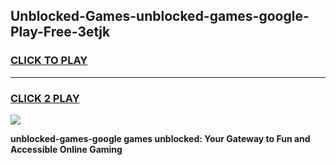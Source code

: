 
## Unblocked-Games-unblocked-games-google-Play-Free-3etjk
<h3>
<a href="https://premium76.site?title=unblocked-games-google&ref=22A">CLICK TO PLAY</a></h3>
<hr>

<h3>
<a href="https://premium76.site?title=unblocked-games-google&ref=22A">CLICK 2 PLAY</a>
  
</h3>

<a href="https://premium76.site?title=unblocked-games-google&ref=22A"><img src="https://clearcache.store/games.png"></a>


**unblocked-games-google games unblocked: Your Gateway to Fun and Accessible Online Gaming**
